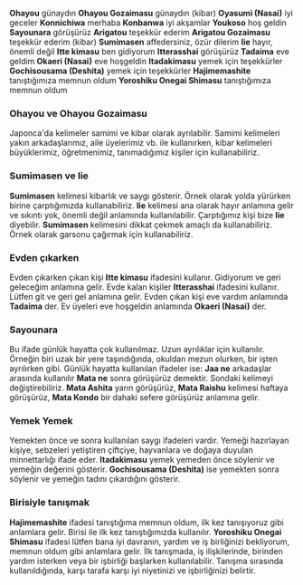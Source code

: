 **Ohayou** günaydın
**Ohayou Gozaimasu** günaydın (kibar)
**Oyasumi (Nasai)** iyi geceler
**Konnichiwa** merhaba
**Konbanwa** iyi akşamlar
**Youkoso** hoş geldin
**Sayounara** görüşürüz
**Arigatou** teşekkür ederim
**Arigatou Gozaimasu** teşekkür ederim (kibar)
**Sumimasen** affedersiniz,  özür dilerim
**Iie** hayır, önemli değil
**Itte kimasu** ben gidiyorum 
**Itterasshai** görüşürüz
**Tadaima** eve geldim
**Okaeri (Nasai)** eve hoşgeldin
**Itadakimasu** yemek için teşekkürler 
**Gochisousama (Deshita)** yemek için teşekkürler
**Hajimemashite** tanıştığımıza memnun oldum
**Yoroshiku Onegai Shimasu** tanıştığımıza memnun oldum 

### Ohayou ve Ohayou Gozaimasu 
Japonca'da kelimeler samimi ve kibar olarak ayrılabilir. Samimi kelimeleri yakın arkadaşlarımız, aile üyelerimiz vb. ile kullanırken, kibar kelimeleri büyüklerimiz, öğretmenimiz, tanımadığımız kişiler için kullanabiliriz. 

### Sumimasen ve Iie
**Sumimasen** kelimesi kibarlık ve saygı gösterir. Örnek olarak yolda yürürken birine çarptığımızda kullanabiliriz. **Iie** kelimesi ana olarak hayır anlamına gelir ve sıkıntı yok, önemli değil anlamında kullanılabilir. Çarptığımız kişi bize **Iie** diyebilir. 
**Sumimasen** kelimesini dikkat çekmek amaçlı da kullanabiliriz. Örnek olarak garsonu çağırmak için kullanabiliriz. 

### Evden çıkarken
Evden çıkarken çıkan kişi **Itte kimasu** ifadesini kullanır. Gidiyorum ve geri geleceğim anlamına gelir. Evde kalan kişiler **Itterasshai** ifadesini kullanır. Lütfen git ve geri gel anlamına gelir. Evden çıkan kişi eve vardım anlamında **Tadaima** der. Ev üyeleri eve hoşgeldin anlamında **Okaeri (Nasai)** der. 

### Sayounara 
Bu ifade günlük hayatta çok kullanılmaz. Uzun ayrılıklar için kullanılır. Örneğin biri uzak bir yere taşındığında, okuldan mezun olurken, bir işten ayrılırken gibi. Günlük hayatta kullanılan ifadeler ise:
**Jaa ne** arkadaşlar arasında kullanılır
**Mata ne** sonra görüşürüz demektir. Sondaki kelimeyi değiştirebiliriz. **Mata Ashita** yarın görüşürüz,  **Mata Raishu** kelimesi haftaya görüşürüz, **Mata Kondo** bir dahaki sefere görüşürüz anlamına gelir.

### Yemek Yemek
Yemekten önce ve sonra kullanılan saygı ifadeleri vardır.  Yemeği hazırlayan kişiye, sebzeleri yetiştiren çiftçiye, hayvanlara ve doğaya duyulan minnettarlığı ifade eder. **Itadakimasu** yemek yemeden önce söylenir ve yemeğin değerini gösterir. **Gochisousama (Deshita)** ise yemekten sonra söylenir ve yemeğin tadını çıkardığını gösterir.

### Birisiyle tanışmak
**Hajimemashite** ifadesi tanıştığıma memnun oldum, ilk kez tanışıyoruz gibi anlamlara gelir. Birisi ile ilk kez tanıştığımızda kullanılır. 
**Yoroshiku Onegai Shimasu** ifadesi lütfen bana iyi davranın, yardım ve iş birliğinizi bekliyorum, memnun oldum gibi anlamlara gelir. İlk tanışmada, iş ilişkilerinde, birinden yardım isterken veya bir işbirliği başlarken kullanılabilir. Tanışma sırasında kullanıldığında, karşı tarafa karşı iyi niyetinizi ve işbirliğinizi belirtir.